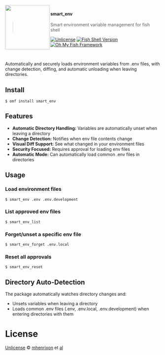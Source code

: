 <img src="https://cdn.rawgit.com/oh-my-fish/oh-my-fish/e4f1c2e0219a17e2c748b824004c8d0b38055c16/docs/logo.svg" align="left" width="144px" height="144px"/>

#### smart_env
> Smart environment variable management for fish shell

[![Unlicense](https://img.shields.io/badge/license-Unlicense-blue.svg?style=flat-square)](LICENSE)
[![Fish Shell Version](https://img.shields.io/badge/fish-v3.0.0-007EC7.svg?style=flat-square)](https://fishshell.com)
[![Oh My Fish Framework](https://img.shields.io/badge/Oh%20My%20Fish-Framework-007EC7.svg?style=flat-square)](https://www.github.com/oh-my-fish/oh-my-fish)

<br/>

Automatically and securely loads environment variables from .env files, with change detection, diffing, and automatic unloading when leaving directories.

## Install

```fish
$ omf install smart_env
```

## Features

- **Automatic Directory Handling:** Variables are automatically unset when leaving a directory
- **Change Detection:** Notifies when env file contents change
- **Visual Diff Support:** See what changed in your environment files
- **Security Focused:** Requires approval for loading env files
- **Automatic Mode:** Can automatically load common .env files in directories

## Usage

### Load environment files
```fish
$ smart_env .env .env.development
```

### List approved env files
```fish
$ smart_env_list
```

### Forget/unset a specific env file
```fish
$ smart_env_forget .env.local
```

### Reset all approvals
```fish
$ smart_env_reset
```

## Directory Auto-Detection

The package automatically watches directory changes and:
- Unsets variables when leaving a directory
- Loads common .env files (.env, .env.local, .env.development) when entering directories with them


# License

[Unlicense][unlicense] © [mhenrixon][author] et [al][contributors]


[unlicense]:      https://unlicense.org
[author]:         https://github.com/mhenrixon
[contributors]:   https://github.com/mhenrixon/smart_env/graphs/contributors
[omf-link]:       https://www.github.com/oh-my-fish/oh-my-fish

[license-badge]:  https://img.shields.io/badge/license-MIT-007EC7.svg?style=flat-square